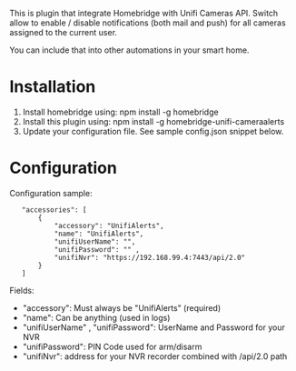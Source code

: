This is plugin that integrate Homebridge with Unifi Cameras API.
Switch allow to enable / disable notifications (both mail and push) for all cameras assigned to the current user.

You can include that into other automations in your smart home.

# Installation

1. Install homebridge using: npm install -g homebridge
2. Install this plugin using: npm install -g homebridge-unifi-cameraalerts
3. Update your configuration file. See sample config.json snippet below. 

# Configuration

Configuration sample:

 ```
    "accessories": [
        {
            "accessory": "UnifiAlerts",
            "name": "UnifiAlerts",
            "unifiUserName": "",
            "unifiPassword": "" ,
            "unifiNvr": "https://192.168.99.4:7443/api/2.0"           
        }
    ]

```

Fields: 

* "accessory": Must always be "UnifiAlerts" (required)
* "name": Can be anything (used in logs)
* "unifiUserName" , "unifiPassword": UserName and Password for your NVR
* "unifiPassword": PIN Code used for arm/disarm
* "unifiNvr": address for your NVR recorder combined with /api/2.0 path
